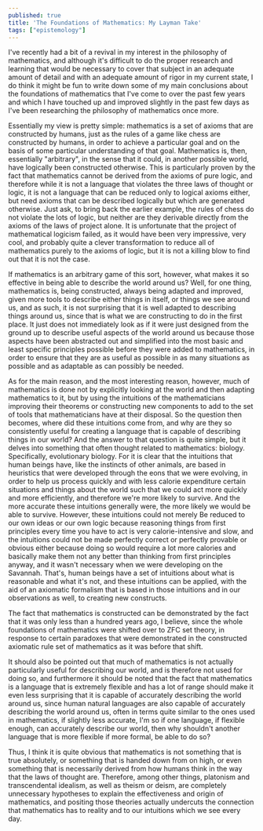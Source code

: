 ```yaml
---
published: true
title: 'The Foundations of Mathematics: My Layman Take'
tags: ["epistemology"]
---
```

I've recently had a bit of a revival in my interest in the philosophy of mathematics, and although it's difficult to do the proper research and learning that would be necessary to cover that subject in an adequate amount of detail and with an adequate amount of rigor in my current state, I do think it might be fun to write down some of my main conclusions about the foundations of mathematics that I've come to over the past few years and which I have touched up and improved slightly in the past few days as I've been researching the philosophy of mathematics once more.

Essentially my view is pretty simple: mathematics is a set of axioms that are constructed by humans, just as the rules of a game like chess are constructed by humans, in order to achieve a particular goal and on the basis of some particular understanding of that goal. Mathematics is, then, essentially "arbitrary", in the sense that it could, in another possible world, have logically been constructed otherwise. This is particularly proven by the fact that mathematics cannot be derived from the axioms of pure logic, and therefore while it is not a language that violates the three laws of thought or logic, it is not a language that can be reduced only to logical axioms either, but need axioms that can be described logically but which are generated otherwise. Just ask, to bring back the earlier example, the rules of chess do not violate the lots of logic, but neither are they derivable directly from the axioms of the laws of project alone. It is unfortunate that the project of mathematical logicism failed, as it would have been very impressive, very cool, and probably quite a clever transformation to reduce all of mathematics purely to the axioms of logic, but it is not a killing blow to find out that it is not the case.

If mathematics is an arbitrary game of this sort, however, what makes it so effective in being able to describe the world around us? Well, for one thing, mathematics is, being constructed, always being adapted and improved, given more tools to describe either things in itself, or things we see around us, and as such, it is not surprising that it is well adapted to describing things around us, since that is what we are constructing to do in the first place. It just does not immediately look as if it were just designed from the ground up to describe useful aspects of the world around us because those aspects have been abstracted out and simplified into the most basic and least specific principles possible before they were added to mathematics, in order to ensure that they are as useful as possible in as many situations as possible and as adaptable as can possibly be needed.

As for the main reason, and the most interesting reason, however, much of mathematics is done not by explicitly looking at the world and then adapting mathematics to it, but by using the intuitions of the mathematicians improving their theorems or constructing new components to add to the set of tools that mathematicians have at their disposal. So the question then becomes, where did these intuitions come from, and why are they so consistently useful for creating a language that is capable of describing things in our world? And the answer to that question is quite simple, but it delves into something that often thought related to mathematics: biology. Specifically, evolutionary biology. For it is clear that the intuitions that human beings have, like the instincts of other animals, are based in heuristics that were developed through the eons that we were evolving, in order to help us process quickly and with less calorie expenditure certain situations and things about the world such that we could act more quickly and more efficiently, and therefore we're more likely to survive. And the more accurate these intuitions generally were, the more likely we would be able to survive. However, these intuitions could not merely Be reduced to our own ideas or our own logic because reasoning things from first principles every time you have to act is very calorie-intensive and slow, and the intuitions could not be made perfectly correct or perfectly provable or obvious either because doing so would require a lot more calories and basically make them not any better than thinking from first principles anyway, and it wasn't necessary when we were developing on the Savannah. That's, human beings have a set of intuitions about what is reasonable and what it's not, and these intuitions can be applied, with the aid of an axiomatic formalism that is based in those intuitions and in our observations as well, to creating new constructs.

The fact that mathematics is constructed can be demonstrated by the fact that it was only less than a hundred years ago, I believe, since the whole foundations of mathematics were shifted over to ZFC set theory, in response to certain paradoxes that were demonstrated in the constructed axiomatic rule set of mathematics as it was before that shift.

It should also be pointed out that much of mathematics is not actually particularly useful for describing our world, and is therefore not used for doing so, and furthermore it should be noted that the fact that mathematics is a language that is extremely flexible and has a lot of range should make it even less surprising that it is capable of accurately describing the world around us, since human natural languages are also capable of accurately describing the world around us, often in terms quite similar to the ones used in mathematics, if slightly less accurate, I'm so if one language, if flexible enough, can accurately describe our world, then why shouldn't another language that is more flexible if more formal, be able to do so?

Thus, I think it is quite obvious that mathematics is not something that is true absolutely, or something that is handed down from on high, or even something that is necessarily derived from how humans think in the way that the laws of thought are. Therefore, among other things, platonism and transcendental idealism, as well as theism or deism, are completely unnecessary hypotheses to explain the effectiveness and origin of mathematics, and positing those theories actually undercuts the connection that mathematics has to reality and to our intuitions which we see every day.